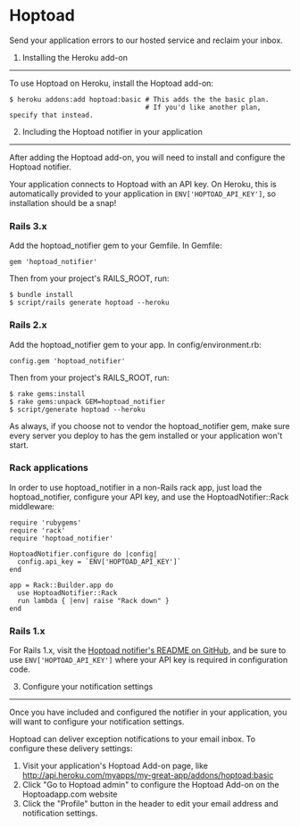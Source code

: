 Hoptoad
===========
Send your application errors to our hosted service and reclaim your inbox.

1. Installing the Heroku add-on
----------------------------
To use Hoptoad on Heroku, install the Hoptoad add-on:

    $ heroku addons:add hoptoad:basic # This adds the the basic plan.
                                      # If you'd like another plan, specify that instead.

2. Including the Hoptoad notifier in your application
--------------------------------------------------
After adding the Hoptoad add-on, you will need to install and configure the Hoptoad notifier.

Your application connects to Hoptoad with an API key. On Heroku, this is automatically provided to your
application in `ENV['HOPTOAD_API_KEY']`, so installation should be a snap!

### Rails 3.x

Add the hoptoad_notifier gem to your Gemfile.  In Gemfile:

    gem 'hoptoad_notifier'

Then from your project's RAILS_ROOT, run:

    $ bundle install
    $ script/rails generate hoptoad --heroku

### Rails 2.x

Add the hoptoad_notifier gem to your app. In config/environment.rb:

    config.gem 'hoptoad_notifier'

Then from your project's RAILS_ROOT, run:

    $ rake gems:install
    $ rake gems:unpack GEM=hoptoad_notifier
    $ script/generate hoptoad --heroku

As always, if you choose not to vendor the hoptoad_notifier gem, make sure
every server you deploy to has the gem installed or your application won't start.

### Rack applications

In order to use hoptoad_notifier in a non-Rails rack app, just load the hoptoad_notifier, configure your API key, and use the HoptoadNotifier::Rack middleware:

    require 'rubygems'
    require 'rack'
    require 'hoptoad_notifier'

    HoptoadNotifier.configure do |config|
      config.api_key = `ENV['HOPTOAD_API_KEY']`
    end

    app = Rack::Builder.app do
      use HoptoadNotifier::Rack
      run lambda { |env| raise "Rack down" }
    end

### Rails 1.x

For Rails 1.x, visit the [Hoptoad notifier's README on GitHub](http://github.com/thoughtbot/hoptoad_notifier),
and be sure to use `ENV['HOPTOAD_API_KEY']` where your API key is required in configuration code.

3. Configure your notification settings
-------------------------------------------

Once you have included and configured the notifier in your application,
you will want to configure your notification settings.

Hoptoad can deliver exception notifications to your email inbox.  To configure these delivery settings:

1. Visit your application's Hoptoad Add-on page, like [ http://api.heroku.com/myapps/my-great-app/addons/hoptoad:basic ](http://api.heroku.com/myapps/my-great-app/addons/hoptoad:basic) 
2. Click "Go to Hoptoad admin" to configure the Hoptoad Add-on on the Hoptoadapp.com website
3. Click the "Profile" button in the header to edit your email address and notification settings.
